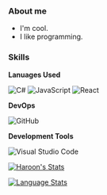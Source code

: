 <h3> About me </h3>

- I'm cool.
- I like programming.

<h3> Skills </h3>

**Lanuages Used**

  ![C#](https://img.shields.io/badge/-C%23-333333?style=flat&logo=csharp)
  ![JavaScript](https://img.shields.io/badge/-JavaScript-333333?style=flat&logo=javascript)
  ![React](https://img.shields.io/badge/-Lua-333333?style=flat&logo=lua)

**DevOps**

  ![GitHub](https://img.shields.io/badge/-GitHub-333333?style=flat&logo=github)

**Development Tools**

  ![Visual Studio Code](https://img.shields.io/badge/-Visual%20Studio%20Code-333333?style=flat&logo=visual-studio-code&logoColor=007ACC)

[![Haroon's Stats](https://github-readme-stats.vercel.app/api?username=haroon-f&show_icons=true&title_color=41b883&icon_color=41b883&text_color=fffefe&bg_color=273849&count_private=true)](https://github.com/haroon-f)

[![Language  Stats](https://github-readme-stats.vercel.app/api/top-langs/?username=haroon-f&layout=compact&show_icons=true&title_color=41b883&icon_color=41b883&text_color=fffefe&bg_color=273849&count_private=true&langs_count=2)](https://github.com/haroon-f)
